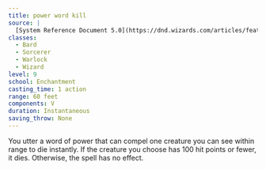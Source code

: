 ```yaml
---
title: power word kill
source: |
  [System Reference Document 5.0](https://dnd.wizards.com/articles/features/systems-reference-document-srd)
classes:
  - Bard
  - Sorcerer
  - Warlock
  - Wizard
level: 9
school: Enchantment
casting_time: 1 action
range: 60 feet
components: V
duration: Instantaneous
saving_throw: None
---
```


You utter a word of power that can compel one creature you can see within range to die instantly. If the creature you choose has 100 hit points or fewer, it dies. Otherwise, the spell has no effect.
